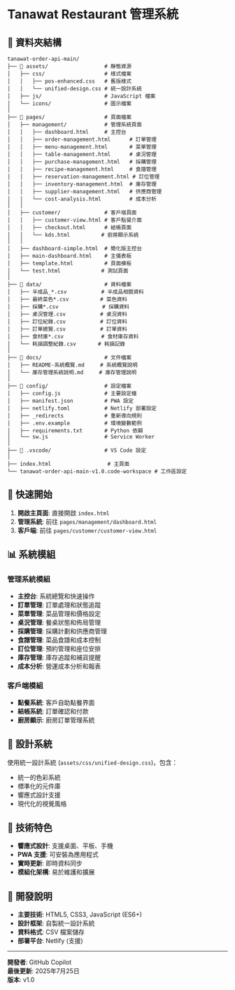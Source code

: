 # Tanawat Restaurant 管理系統

## 📁 資料夾結構

```
tanawat-order-api-main/
├── 📁 assets/                  # 靜態資源
│   ├── css/                   # 樣式檔案
│   │   ├── pos-enhanced.css   # 舊版樣式
│   │   └── unified-design.css # 統一設計系統
│   ├── js/                    # JavaScript 檔案
│   └── icons/                 # 圖示檔案
│
├── 📁 pages/                   # 頁面檔案
│   ├── management/            # 管理系統頁面
│   │   ├── dashboard.html     # 主控台
│   │   ├── order-management.html      # 訂單管理
│   │   ├── menu-management.html       # 菜單管理
│   │   ├── table-management.html      # 桌況管理
│   │   ├── purchase-management.html   # 採購管理
│   │   ├── recipe-management.html     # 食譜管理
│   │   ├── reservation-management.html # 訂位管理
│   │   ├── inventory-management.html  # 庫存管理
│   │   ├── supplier-management.html   # 供應商管理
│   │   └── cost-analysis.html         # 成本分析
│   │
│   ├── customer/              # 客戶端頁面
│   │   ├── customer-view.html # 客戶點餐介面
│   │   ├── checkout.html      # 結帳頁面
│   │   └── kds.html          # 廚房顯示系統
│   │
│   ├── dashboard-simple.html  # 簡化版主控台
│   ├── main-dashboard.html    # 主儀表板
│   ├── template.html          # 頁面模板
│   └── test.html             # 測試頁面
│
├── 📁 data/                    # 資料檔案
│   ├── 半成品_*.csv           # 半成品相關資料
│   ├── 最終菜色*.csv          # 菜色資料
│   ├── 採購*.csv              # 採購資料
│   ├── 桌況管理.csv           # 桌況資料
│   ├── 訂位紀錄.csv           # 訂位資料
│   ├── 訂單總覽.csv           # 訂單資料
│   ├── 食材庫*.csv            # 食材庫存資料
│   └── 耗損調整紀錄.csv       # 耗損記錄
│
├── 📁 docs/                    # 文件檔案
│   ├── README-系統概覽.md     # 系統概覽說明
│   └── 庫存管理系統說明.md     # 庫存管理說明
│
├── 📁 config/                  # 設定檔案
│   ├── config.js              # 主要設定檔
│   ├── manifest.json          # PWA 設定
│   ├── netlify.toml           # Netlify 部署設定
│   ├── _redirects             # 重新導向規則
│   ├── .env.example           # 環境變數範例
│   ├── requirements.txt       # Python 依賴
│   └── sw.js                  # Service Worker
│
├── 📁 .vscode/                 # VS Code 設定
│
├── index.html                  # 主頁面
└── tanawat-order-api-main-v1.0.code-workspace # 工作區設定
```

## 🚀 快速開始

1. **開啟主頁面**: 直接開啟 `index.html`
2. **管理系統**: 前往 `pages/management/dashboard.html`
3. **客戶端**: 前往 `pages/customer/customer-view.html`

## 📊 系統模組

### 管理系統模組
- **主控台**: 系統總覽和快速操作
- **訂單管理**: 訂單處理和狀態追蹤
- **菜單管理**: 菜品管理和價格設定
- **桌況管理**: 餐桌狀態和佈局管理
- **採購管理**: 採購計劃和供應商管理
- **食譜管理**: 菜品食譜和成本控制
- **訂位管理**: 預約管理和座位安排
- **庫存管理**: 庫存追蹤和補貨提醒
- **成本分析**: 營運成本分析和報表

### 客戶端模組
- **點餐系統**: 客戶自助點餐界面
- **結帳系統**: 訂單確認和付款
- **廚房顯示**: 廚房訂單管理系統

## 🎨 設計系統

使用統一設計系統 (`assets/css/unified-design.css`)，包含：
- 統一的色彩系統
- 標準化的元件庫
- 響應式設計支援
- 現代化的視覺風格

## 📱 技術特色

- **響應式設計**: 支援桌面、平板、手機
- **PWA 支援**: 可安裝為應用程式
- **實時更新**: 即時資料同步
- **模組化架構**: 易於維護和擴展

## 🔧 開發說明

- **主要技術**: HTML5, CSS3, JavaScript (ES6+)
- **設計框架**: 自製統一設計系統
- **資料格式**: CSV 檔案儲存
- **部署平台**: Netlify (支援)

---

**開發者**: GitHub Copilot  
**最後更新**: 2025年7月25日  
**版本**: v1.0
